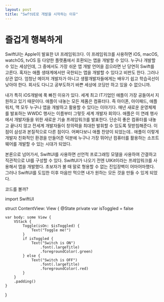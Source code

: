 ```yaml
---
layout: post
title: "SwftUI로 개발을 시작하는 이유"
---
```


# 즐겁게 행복하게


SwiftUI는 Apple이 발표한 UI 프레임워크다. 
이 프레임워크를 사용하면 iOS, macOS, watchOS, tvOS 등 다양한 플랫폼에서 호환되는 앱을 개발할 수 있다. 
누구나 개발할 수 있는 세상인데, 그 중에서도 가장 쉬운 앱 개발 언어을 꼽으라면 난 당연히 Swift를 고른다.
혹자는 애플 생태계에서만 국한되는 앱을 개발할 수 있다고 비판도 한다. 그러나 상관 없다.
엄청난 메이저 개발자가 아니고 생활개발자들에게는 배우기 쉽고 학습곡선이 낮아야 한다. 
회사도 다니고 공부도하기 바쁜 세상에 코딩만 하고 있을 수 없으니까.

내가 특히 iOS개발에 푹 빠진 이유가 있다. 세계 최고 IT기업인 애플이 가장 공들여서 지원하고 있기 때문이다. 
애플이 내놓는 모든 제품은 컴퓨터다. 즉 아이폰, 아이패드, 애플워치, 맥 모두 누구나 앱을 개발하고 활용할 수 있다는 이야기다. 
매년 새로운 운영체제를 발표하는 WWDC 행사는 이름부터 그렇듯 세계 개발자 회의다. 애플은 이 연례 행사에서 개발자들을 위한 새로운 기술 프레임워크를 발표한다. 
단순히 좋은 컴퓨터를 내놓고 끝나지 않고 전세계 개발자들이 창의력을 최대한 발휘할 수 있도록 뒷받침해준다. 
이 점이 삼성과 본질적으로 다른 점이다. 어쩌다보니 애플 찬양이 되었는데.. 애플이 이렇게 개발자 친화적인 환경을 만들어준 덕분에 누구나 가장 뛰어난 컴퓨터를 활용하는 소프트웨어를 개발할 수 있는 시대가 되었다. 

본론으로 넘어가서, SwiftUI를 사용하면 선언적 프로그래밍 모델을 사용하여 간결하고 직관적으로 UI를 구성할 수 있다.
SwiftUI가 나오기 전엔 UIKit이라는 프레임워크를 사용해서 앱을 개발했다. 초보자가 볼 때 말로 형용할 수 없는 진입장벽이 어마어마했다.
그러나 SwiftUI를 도입한 이후 마음만 먹으면 내가 원하는 모든 것을 만들 수 있게 되었다. 

코드를 볼까?


import SwiftUI

struct ContentView: View {
    @State private var isToggled = false

    var body: some View {
        VStack {
            Toggle(isOn: $isToggled) {
                Text("Toggle me!")
            }
            if isToggled {
                Text("Switch is ON")
                    .font(.largeTitle)
                    .foregroundColor(.green)
            } else {
                Text("Switch is OFF")
                    .font(.largeTitle)
                    .foregroundColor(.red)
            }
        }
        .padding()
    }
}

